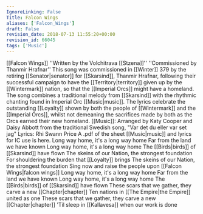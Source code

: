 ```yaml
---
IgnoreLinking: False
Title: Falcon Wings
aliases: ['Falcon_Wings']
draft: False
revision_date: 2018-07-13 11:55:20+00:00
revision_id: 66045
tags: ['Music']
---
```


[[Falcon Wings]]
''Written by the Volchitrava [[Stzena]]''
''Commissioned by Thanmir Hrafnar''
This song was commissioned in [[Winter]] 379 by the retiring [[Senator|senator]] for [[Skarsind]], Thanmir Hrafnar, following their successful campaign to have the [[Territory|territory]] given up by the [[Wintermark]] nation, so that the [[Imperial Orcs]] might have a homeland.
The song combines a traditional melody from [[Skarsind]] with the rhythmic chanting found in Imperial Orc [[Music|music]]. The lyrics celebrate the outstanding [[Loyalty]] shown by both the people of [[Wintermark]] and the [[Imperial Orcs]], whilst not demeaning the sacrifices made by both as the Orcs earned their new homeland.
[[Music]]: Arranged by Katy Cooper and Daisy Abbott from the traditional Swedish song, "Var det du eller var set jag"
Lyrics: Rhi Swann Price
A .pdf of the sheet [[Music|music]] and lyrics for IC use is here.
Long way home, it's a long way home
Far from the land we have known
Long way home, it's a long way home
The [[Birds|birds]] of [[Skarsind]] have flown
The skeins of our Nation, the strongest foundation
For shouldering the burden that [[Loyalty]] brings
The skeins of our Nation, the strongest foundation
Sing now and raise the people upon [[Falcon Wings|falcon wings]]
Long way home, it's a long way home
Far from the land we have known
Long way home, it's a long way home
The [[Birds|birds]] of [[Skarsind]] have flown
These scars that we gather, they carve a new [[Chapter|chapter]]
Ten nations in [[The Empire|the Empire]] united as one
These scars that we gather, they carve a new [[Chapter|chapter]]
'Til sleep in [[Kallavesa]] when our work is done